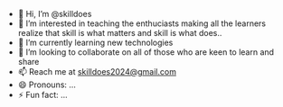 - 👋 Hi, I’m @skilldoes
- 👀 I’m interested in teaching the enthuciasts making all the learners realize that skill is what matters and skill is what does..
- 🌱 I’m currently learning new technologies
- 💞️ I’m looking to collaborate on all of those who are keen to learn and share
- 📫 Reach me at skilldoes2024@gmail.com
- 😄 Pronouns: ...
- ⚡ Fun fact: ...

<!---
skilldoes/skilldoes is a ✨ special ✨ repository because its `README.md` (this file) appears on your GitHub profile.
You can click the Preview link to take a look at your changes.
--->
